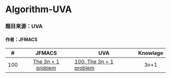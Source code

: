 # Algorithm-UVA
### 题目来源：UVA
#### 作者：JFMACS

|#|JFMACS|UVA|Knowlage|
|---|:-----:|------|:----:|
|100|[The 3n + 1 problem](/uva100.cpp)|[100. The 3n + 1 problem](https://vjudge.net/problem/UVA-100)|3n+1|
